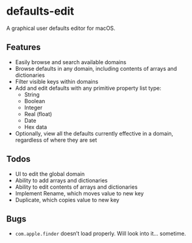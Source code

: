 # defaults-edit
A graphical user defaults editor for macOS.

## Features
- Easily browse and search available domains
- Browse defaults in any domain, including contents of arrays and dictionaries
- Filter visible keys within domains
- Add and edit defaults with any primitive property list type:
  - String
  - Boolean
  - Integer
  - Real (float)
  - Date
  - Hex data
- Optionally, view all the defaults currently effective in a domain, regardless of where they are set

## Todos
- UI to edit the global domain
- Ability to add arrays and dictionaries
- Ability to edit contents of arrays and dictionaries
- Implement Rename, which moves value to new key
- Duplicate, which copies value to new key

## Bugs
- `com.apple.finder` doesn’t load properly. Will look into it… sometime.

